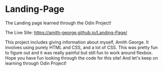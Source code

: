 # Landing-Page

The Landing page learned through the Odin Project!

The Live Site: https://amith-george.github.io/Landing-Page/

This project includes giving information about myself, Amith George.
It involves using purely HTML and CSS, and a lot of CSS. This was pretty fun to figure out and it was really painful but still fun to work around flexbox. 
Hope you have fun looking through the code for this site! And let's keep on learning through Odin Project!
